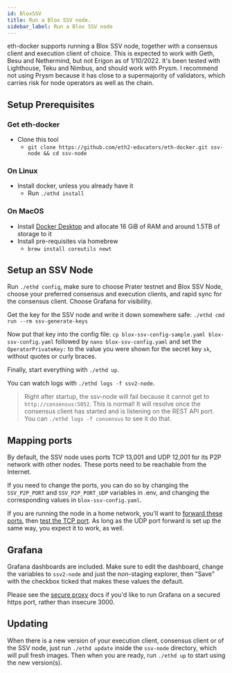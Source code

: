 ```yaml
---
id: BloxSSV
title: Run a Blox SSV node.
sidebar_label: Run a Blox SSV node
---
```


eth-docker supports running a Blox SSV node, together with a consensus client and execution client of choice. This is expected to work with Geth, Besu and Nethermind, but not Erigon as of 1/10/2022. It's been tested with Lighthouse, Teku and Nimbus, and should work with Prysm. I recommend not using Prysm because it has close to a supermajority of validators, which carries risk for node operators as well as the chain.

## Setup Prerequisites
### Get eth-docker
- Clone this tool
  - `git clone https://github.com/eth2-educators/eth-docker.git ssv-node && cd ssv-node`

### On Linux
- Install docker, unless you already have it
  - Run `./ethd install`

### On MacOS
- Install [Docker Desktop](https://www.docker.com/products/docker-desktop) and allocate 16 GiB of RAM and around 1.5TB of storage to it
- Install pre-requisites via homebrew
  - `brew install coreutils newt`

## Setup an SSV Node

Run `./ethd config`, make sure to choose Prater testnet and Blox SSV Node, choose your preferred consensus and execution clients, and rapid sync for the consensus client. Choose Grafana for visibility.

Get the key for the SSV node and write it down somewhere safe: `./ethd cmd run --rm ssv-generate-keys`

Now put that key into the config file: `cp blox-ssv-config-sample.yaml blox-ssv-config.yaml` followed by `nano blox-ssv-config.yaml` and set the `OperatorPrivateKey:` to the value you were shown for the secret key `sk`, without quotes or curly braces.

Finally, start everything with `./ethd up`.

You can watch logs with `./ethd logs -f ssv2-node`.

>Right after startup, the ssv-node will fail because it cannot get to `http://consensus:5052`. This is normal! It will resolve once the consensus client has started and is listening on the REST API port. You can `./ethd logs -f consensus` to see it do that.

## Mapping ports

By default, the SSV node uses ports TCP 13,001 and UDP 12,001 for its P2P network with other nodes. These ports need to be reachable from the Internet.

If you need to change the ports, you can do so by changing the `SSV_P2P_PORT` and `SSV_P2P_PORT_UDP` variables in .env, and changing the corresponding values in `blox-ssv-config.yaml`.

If you are running the node in a home network, you'll want to [forward these ports](https://portforward.com/router.htm), then [test the TCP port](https://www.yougetsignal.com/tools/open-ports/). As long as the UDP port forward is set up the same way, you expect it to work, as well.

## Grafana

Grafana dashboards are included. Make sure to edit the dashboard, change the variables to `ssv2-node` and just the non-staging explorer, then "Save" with the checkbox ticked that makes these values the default.

Please see the [secure proxy](../Usage/ReverseProxy.md) docs if you'd like to run Grafana on a secured https port, rather than insecure 3000.

## Updating

When there is a new version of your execution client, consensus client or of the SSV node, just run `./ethd update` inside the `ssv-node` directory, which will pull fresh images. Then when you are ready, run `./ethd up` to start using the new version(s).
